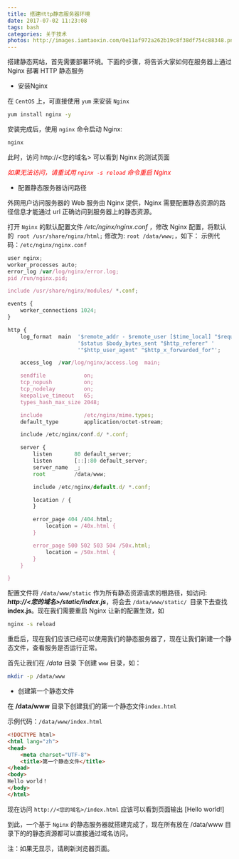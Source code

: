 ```yaml
---
title: 搭建Http静态服务器环境
date: 2017-07-02 11:23:08
tags: bash
categories: 关于技术
photos: http://images.iamtaoxin.com/0e11af972a262b19c8f38df754c88348.png
---
```


搭建静态网站，首先需要部署环境。下面的步骤，将告诉大家如何在服务器上通过 Nginx 部署 HTTP 静态服务

* 安装Nginx

在 `CentOS` 上，可直接使用 `yum` 来安装 `Nginx`
```bash
yum install nginx -y
```

安装完成后，使用 `nginx` 命令启动 Nginx:
```bash
nginx
```

此时，访问 http://<您的域名> 可以看到 Nginx 的测试页面 
*<p style="color:red">如果无法访问，请重试用 `nginx -s reload` 命令重启 Nginx</p>*

* 配置静态服务器访问路径

外网用户访问服务器的 Web 服务由 Nginx 提供，Nginx 需要配置静态资源的路径信息才能通过 url 正确访问到服务器上的静态资源。

打开 `Nginx` 的默认配置文件 */etc/nginx/nginx.conf* ，修改 Nginx 配置，将默认的` root /usr/share/nginx/html;` 修改为: `root /data/www;`，如下：
示例代码：`/etc/nginx/nginx.conf`

```javascript
user nginx;
worker_processes auto;
error_log /var/log/nginx/error.log;
pid /run/nginx.pid;

include /usr/share/nginx/modules/ *.conf;

events {
    worker_connections 1024;
}

http {
    log_format  main  '$remote_addr - $remote_user [$time_local] "$request" '
                      '$status $body_bytes_sent "$http_referer" '
                      '"$http_user_agent" "$http_x_forwarded_for"';

    access_log  /var/log/nginx/access.log  main;

    sendfile            on;
    tcp_nopush          on;
    tcp_nodelay         on;
    keepalive_timeout   65;
    types_hash_max_size 2048;

    include             /etc/nginx/mime.types;
    default_type        application/octet-stream;

    include /etc/nginx/conf.d/ *.conf;

    server {
        listen       80 default_server;
        listen       [::]:80 default_server;
        server_name  _;
        root         /data/www;

        include /etc/nginx/default.d/ *.conf;

        location / {
        }

        error_page 404 /404.html;
            location = /40x.html {
        }

        error_page 500 502 503 504 /50x.html;
            location = /50x.html {
        }
    }

}
```

配置文件将 `/data/www/static` 作为所有静态资源请求的根路径，如访问: ***http://<您的域名>/static/index.js***，将会去 `/data/www/static/ `目录下去查找 **index.js**。现在我们需要重启 Nginx 让新的配置生效，如
```bash
nginx -s reload
```
重启后，现在我们应该已经可以使用我们的静态服务器了，现在让我们新建一个静态文件，查看服务是否运行正常。

首先让我们在 */data* 目录 下创建 `www` 目录，如：
```bash
mkdir -p /data/www
```

* 创建第一个静态文件

在 **/data/www** 目录下创建我们的第一个静态文件`index.html`

示例代码：`/data/www/index.html`
```html
<!DOCTYPE html>
<html lang="zh">
<head>
    <meta charset="UTF-8">
    <title>第一个静态文件</title>
</head>
<body>
Hello world！
</body>
</html>
```
现在访问 `http://<您的域名>/index.html` 应该可以看到页面输出 [Hello world!]

到此，一个基于 `Nginx` 的静态服务器就搭建完成了，现在所有放在 /data/www 目录下的的静态资源都可以直接通过域名访问。

<span>注：如果无显示，请刷新浏览器页面。</span>
